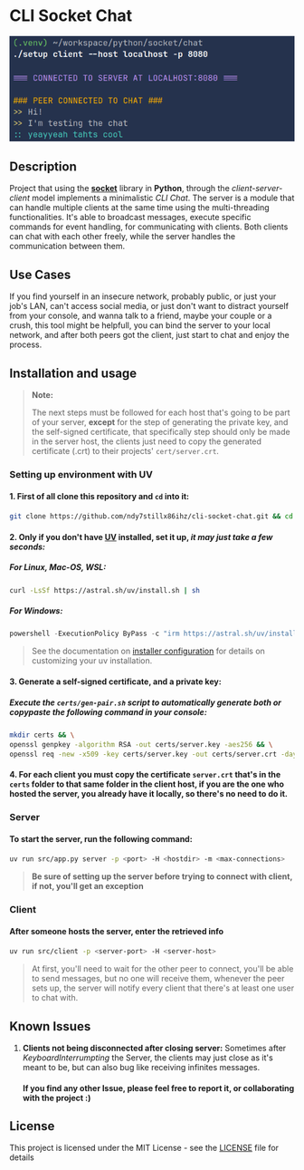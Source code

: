 # CLI Socket Chat
   ![app-sample](sample/ui-example.png)


## Description

Project that using the **[socket](https://docs.python.org/3/library/socket.html)** library in **Python**, through the *client-server-client* model implements a minimalistic *CLI Chat*. The server is a module that can handle multiple clients at the same time using the multi-threading functionalities. It's able to broadcast messages, execute specific commands for event handling, for communicating with clients. Both clients can chat with each other freely, while the server handles the communication between them. 

## Use Cases

If you find yourself in an insecure network, probably public, or just your job's LAN, can't access social media, or just don't want to distract yourself from your console, and wanna talk to a friend, maybe your couple or a crush, this tool might be helpfull, you can bind the server to your local network, and after both peers got the client, just start to chat and enjoy the process.

## Installation and usage

> **Note:** 
>
> The next steps must be followed for each host that's going to be part of your server, **except** for the step of generating the private key, and the self-signed certificate, that specifically step should only be made in the server host, the clients just need to copy the generated certificate (.crt) to their projects' `cert/server.crt`.

### Setting up environment with UV

#### 1. First of all clone this repository and `cd` into it:

```sh
git clone https://github.com/ndy7stillx86ihz/cli-socket-chat.git && cd cli-socket-chat
```

#### 2. Only if you don't have [UV](https://docs.astral.sh/uv/) installed, set it up, *it may just take a few seconds:*

##### For Linux, Mac-OS, WSL:

```sh
curl -LsSf https://astral.sh/uv/install.sh | sh
```

##### For Windows:

```powershell
powershell -ExecutionPolicy ByPass -c "irm https://astral.sh/uv/install.ps1 | iex"
```

> See the documentation on [installer configuration](https://docs.astral.sh/uv/configuration/installer/) for details on customizing your uv installation.

#### 3. Generate a self-signed certificate, and a private key:

##### Execute the `certs/gen-pair.sh` script to automatically generate both or copypaste the following command in your console: 

```sh
mkdir certs && \
openssl genpkey -algorithm RSA -out certs/server.key -aes256 && \
openssl req -new -x509 -key certs/server.key -out certs/server.crt -days 365
```

#### 4. For each client you must copy the certificate `server.crt` that's in the `certs` folder to that same folder in the client host, if you are the one who hosted the server, you already have it locally, so there's no need to do it.

### Server

#### To start the server, run the following command:

```bash
uv run src/app.py server -p <port> -H <hostdir> -m <max-connections>
```


> **Be sure of setting up the server before trying to connect with client,  if not, you'll get an exception**

### Client

#### After someone hosts the server, enter the retrieved info

```bash
uv run src/client -p <server-port> -H <server-host>
```

> At first, you'll need to wait for the other peer to connect, you'll be able to send messages, but no one will receive them, whenever the peer sets up, the server will notify every client that there's at least one user to chat with.

## Known Issues

1. **Clients not being disconnected after closing server:** Sometimes after *KeyboardInterrumpting* the Server, the clients may just close as it's meant to be, but can also bug like receiving infinites messages.

   #### If you find any other Issue, please feel free to report it, or collaborating with the project :)

## License

This project is licensed under the MIT License - see the [LICENSE](LICENSE) file for details

